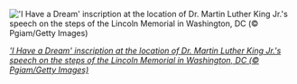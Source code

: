 
!['I Have a Dream' inscription at the location of Dr. Martin Luther King Jr.'s speech on the steps of the Lincoln Memorial in Washington, DC (© Pgiam/Getty Images)](https://cn.bing.com//th?id=OHR.IHADInscription_EN-US1526588709_1920x1080.jpg&rf=LaDigue_1920x1080.jpg&pid=hp)

*['I Have a Dream' inscription at the location of Dr. Martin Luther King Jr.'s speech on the steps of the Lincoln Memorial in Washington, DC (© Pgiam/Getty Images)](https://www.bing.com/search?q=martin+luther+king+day&form=hpcapt&filters=HpDate%3a%2220210118_0800%22)*
